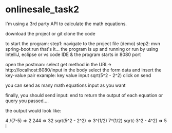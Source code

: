 # onlinesale_task2

I'm using a 3rd party API to calculate the math equations.

download the project or git clone the code

to start the program:
  step1: navigate to the project file (demo)
  step2: mvn spring-boot:run
  that's it... the program is up and running
      or
  run by using IntelliJ, eclipse or vs code IDE & the program starts in 8080 port

open the postman:
  select get method
  in the URL-> http://localhost:8080/input
  in the body select the form data and insert the key-value pair
  example:
    key    value
    input  sqrt(5^2 - 2^2)
click on send

you can send as many math equations input as you want

finally, you should send input: end  to return the output of each equation or query you passed....


the output would look like:
  
  4 /(7-5) => 2
  2*4*4 => 32
  sqrt(5^2 - 2^2) => 3^(1/2) 7^(1/2)
  sqrt(-3^2 - 4^2) => 5 i


